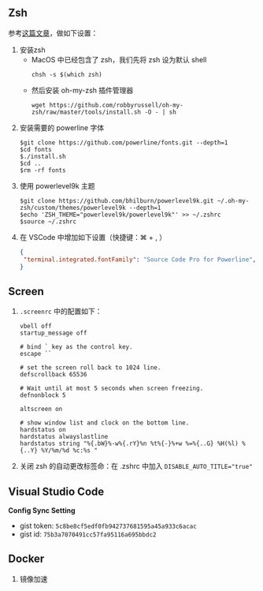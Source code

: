 ## Zsh

参考[这篇文章](https://www.jazz321254.com/visual-studio-code-zsh/)，做如下设置：

1. 安装zsh
   * MacOS 中已经包含了 zsh，我们先将 zsh 设为默认 shell
     ```shell
     chsh -s $(which zsh)
     ```
   * 然后安装 oh-my-zsh 插件管理器
     ```shell
     wget https://github.com/robbyrussell/oh-my-zsh/raw/master/tools/install.sh -O - | sh
     ```
2. 安装需要的 powerline 字体
   ```shell
   $git clone https://github.com/powerline/fonts.git --depth=1
   $cd fonts
   $./install.sh
   $cd ..
   $rm -rf fonts  
   ```
3. 使用 powerlevel9k 主题
   ```shell
   $git clone https://github.com/bhilburn/powerlevel9k.git ~/.oh-my-zsh/custom/themes/powerlevel9k --depth=1
   $echo 'ZSH_THEME="powerlevel9k/powerlevel9k"' >> ~/.zshrc
   $source ~/.zshrc
   ```
4. 在 VSCode 中增加如下设置（快捷键：⌘ + , ）
   ```json
   {
    "terminal.integrated.fontFamily": "Source Code Pro for Powerline",
   }
   ```

## Screen

1. `.screenrc` 中的配置如下：
   ```shell
   vbell off
   startup_message off

   # bind ` key as the control key.
   escape ``

   # set the screen roll back to 1024 line.
   defscrollback 65536

   # Wait until at most 5 seconds when screen freezing.
   defnonblock 5

   altscreen on

   # show window list and clock on the bottom line.
   hardstatus on
   hardstatus alwayslastline
   hardstatus string "%{.bW}%-w%{.rY}%n %t%{-}%+w %=%{..G} %H(%l) %{..Y} %Y/%m/%d %c:%s "
   ```
2. 关闭 zsh 的自动更改标签命：在 .zshrc 中加入 `DISABLE_AUTO_TITLE="true"`

## Visual Studio Code

**Config Sync Setting**

* gist token: `5c8be8cf5edf0fb942737681595a45a933c6acac`
* gist id: `75b3a7070491cc57fa95116a695bbdc2`

## Docker

1. 镜像加速
